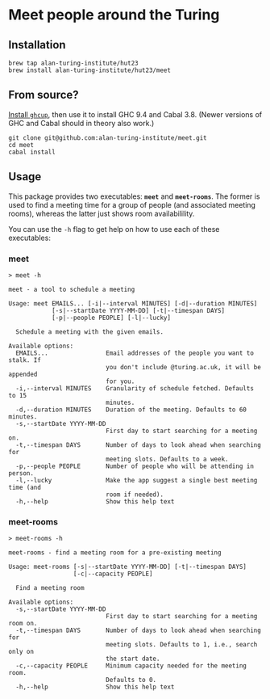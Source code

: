 # Meet people around the Turing

## Installation

```shell
brew tap alan-turing-institute/hut23
brew install alan-turing-institute/hut23/meet
```

## From source?

[Install `ghcup`](https://www.haskell.org/ghcup/), then use it to install GHC 9.4 and Cabal 3.8.
(Newer versions of GHC and Cabal should in theory also work.)

```
git clone git@github.com:alan-turing-institute/meet.git
cd meet
cabal install
```

## Usage

This package provides two executables: **`meet`** and **`meet-rooms`**.
The former is used to find a meeting time for a group of people (and associated meeting rooms), whereas the latter just shows room availabilility.

You can use the `-h` flag to get help on how to use each of these executables:

### meet

```shell
> meet -h

meet - a tool to schedule a meeting

Usage: meet EMAILS... [-i|--interval MINUTES] [-d|--duration MINUTES] 
            [-s|--startDate YYYY-MM-DD] [-t|--timespan DAYS] 
            [-p|--people PEOPLE] [-l|--lucky]

  Schedule a meeting with the given emails.

Available options:
  EMAILS...                Email addresses of the people you want to stalk. If
                           you don't include @turing.ac.uk, it will be appended
                           for you.
  -i,--interval MINUTES    Granularity of schedule fetched. Defaults to 15
                           minutes.
  -d,--duration MINUTES    Duration of the meeting. Defaults to 60 minutes.
  -s,--startDate YYYY-MM-DD
                           First day to start searching for a meeting on.
  -t,--timespan DAYS       Number of days to look ahead when searching for
                           meeting slots. Defaults to a week.
  -p,--people PEOPLE       Number of people who will be attending in person.
  -l,--lucky               Make the app suggest a single best meeting time (and
                           room if needed).
  -h,--help                Show this help text
```

### meet-rooms

```shell
> meet-rooms -h

meet-rooms - find a meeting room for a pre-existing meeting

Usage: meet-rooms [-s|--startDate YYYY-MM-DD] [-t|--timespan DAYS] 
                  [-c|--capacity PEOPLE]

  Find a meeting room

Available options:
  -s,--startDate YYYY-MM-DD
                           First day to start searching for a meeting room on.
  -t,--timespan DAYS       Number of days to look ahead when searching for
                           meeting slots. Defaults to 1, i.e., search only on
                           the start date.
  -c,--capacity PEOPLE     Minimum capacity needed for the meeting room.
                           Defaults to 0.
  -h,--help                Show this help text
```
